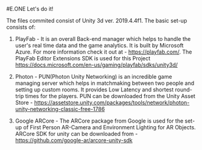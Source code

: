 #E.ONE
Let's do it!

The files commited consist of Unity 3d ver. 2019.4.4f1. 
The basic set-up consists of:
1. PlayFab - It is an overall Back-end manager which helps to handle the user's real time data and the game analytics. It is built by Microsoft Azure. 
For more information check it out at - https://playfab.com/.
The PlayFab Editor Extensions SDK is used for this Project https://docs.microsoft.com/en-us/gaming/playfab/sdks/unity3d/

2. Photon - PUN(Photon Unity Networking) is an incredible game managing server which helps in matchmaking between two people and setting up custom rooms. It provides Low Latency and shortest round-trip times for the players. 
PUN can be downloaded from the Unity Asset Store - https://assetstore.unity.com/packages/tools/network/photon-unity-networking-classic-free-1786

3. Google ARCore - The ARCore package from Google is used for the set-up of First Person AR-Camera and Environment Lighting for AR Objects.
ARCore SDK for unity can be downloaded from - https://github.com/google-ar/arcore-unity-sdk
